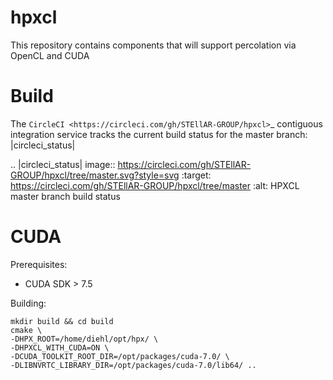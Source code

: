 hpxcl
=====

This repository contains components that will support percolation via OpenCL and CUDA

Build
====

The `CircleCI <https://circleci.com/gh/STEllAR-GROUP/hpxcl>`_ contiguous
integration service tracks the current build status for the master branch:
|circleci_status|

.. |circleci_status| image:: https://circleci.com/gh/STEllAR-GROUP/hpxcl/tree/master.svg?style=svg
     :target: https://circleci.com/gh/STEllAR-GROUP/hpxcl/tree/master
     :alt: HPXCL master branch build status

CUDA
===

Prerequisites:

- CUDA SDK > 7.5

Building:
```
mkdir build && cd build
cmake \
-DHPX_ROOT=/home/diehl/opt/hpx/ \
-DHPXCL_WITH_CUDA=ON \
-DCUDA_TOOLKIT_ROOT_DIR=/opt/packages/cuda-7.0/ \
-DLIBNVRTC_LIBRARY_DIR=/opt/packages/cuda-7.0/lib64/ .. 
```
